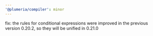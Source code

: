 ```yaml
---
'@plumeria/compiler': minor
---
```


fix: the rules for conditional expressions were improved in the previous version 0.20.2, so they will be unified in 0.21.0
